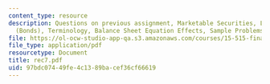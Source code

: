 ```yaml
---
content_type: resource
description: Questions on previous assignment, Marketable Securities, Long-Term Debt
  (Bonds), Terminology, Balance Sheet Equation Effects, Sample Problems.
file: https://ol-ocw-studio-app-qa.s3.amazonaws.com/courses/15-515-financial-accounting-fall-2003/97bdc07449fe4c1389bacef36cf66619_rec7.pdf
file_type: application/pdf
resourcetype: Document
title: rec7.pdf
uid: 97bdc074-49fe-4c13-89ba-cef36cf66619
---
```

